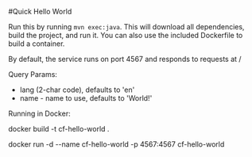 #Quick Hello World

Run this by running `mvn exec:java`.  This will download all dependencies, build the project, and run it. You can also
use the included Dockerfile to build a container.

By default, the service runs on port 4567 and responds to requests at /

Query Params: 

* lang (2-char code), defaults to 'en'
* name - name to use, defaults to 'World!'

Running in Docker:

docker build -t cf-hello-world .

docker run -d --name cf-hello-world -p 4567:4567 cf-hello-world
